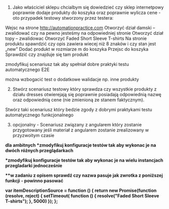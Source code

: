 1. Jako właściciel sklepu chcialbym się dowiedzieć czy sklep internetpowy poprawnie dodaje produkty do koszyka oraz poprawnie wylicza cene - oto przypadek testowy stworzony przez testera:

Wejsc na strone http://automationpractice.com
Otworzyć dział damski – zwalidować czy na pewno jesteśmy na odpowiedniej stronie
Otworzyć dział topy – zwalidowac
Otworzyć Faded Short Sleeve T-shirts
Na stronie produktu spawrdzić czy opis zawiera wiecej niż 8 znaków i czy stan jest „new”
Dodać produkt w rozmiarze m do koszyka
Przejsc do koszyka
Sprawdzić czy znajduje się tam produkt

zmodyfikuj scenariusz tak aby spełniał dobre praktyki testu automatycznego E2E

można wzbogacić test o dodatkowe walidacje np. inne produkty

2. Stwórz scenariusz testowy który sprawdza czy wszystkie produkty z działu dresses otwierejają się poprawnie posiadają odpowiednią nazwę oraz odpowiednią cene (nie zmienioną ze stanem faktycznym).

Stwórz taki scenariusz który bedzie zgody z dobrymi praktykami testu automatycznego funkcjonalnego


3. opcjonalny - Scenariusz związany z angularem który zostanie przygotowany jeśli materiał z angularem zostanie zrealizowany w przyzwoitym czasie

<b>dla ambitnych<b>
*zmodyfikuj konfiguracje testów tak aby wykonac je na dwóch różnych przeglądarkach

*zmodyfikuj konfiguracje testów tak aby wykonac je na wielu instancjach przegladarki jednocześnie

**w zadaniu z opisem sprawdź czy nazwa pasuje jak zwrotka z poniższej funkcji - powinno pasować

var itemDescriptionSource = function () {
    return new Promise(function (resolve, reject) {
        setTimeout(
            function () {
                resolve("Faded Short Sleeve T-shirts");
            }, 5000)
    });
};